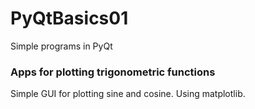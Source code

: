 # PyQtBasics01
Simple programs in PyQt

### Apps for plotting trigonometric functions
Simple GUI for plotting sine and cosine.
Using matplotlib. 
